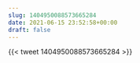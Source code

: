 ```yaml
---
slug: 1404950088573665284
date: 2021-06-15 23:52:58+00:00
draft: false
---
```


{{< tweet 1404950088573665284 >}}
